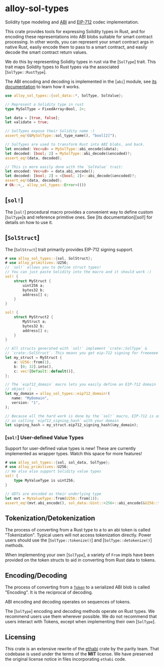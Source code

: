 # alloy-sol-types

Solidity type modeling and [ABI] and [EIP-712] codec implementation.

This crate provides tools for expressing Solidity types in Rust, and for
encoding these representations into ABI blobs suitable for smart contract
processing. In other words, you can represent your smart contract args in
native Rust, easily encode them to pass to a smart contract, and easily
decode the smart contract return values.

We do this by representing Solidity types in rust via the [`SolType`] trait.
This trait maps Solidity types to Rust types via the associated
[`SolType::RustType`].

The ABI encoding and decoding is implemented in the [`abi`] module, see [its
documentation](src/abi) to learn how it works.

[ABI]: https://docs.soliditylang.org/en/latest/abi-spec.html
[EIP-712]: https://eips.ethereum.org/EIPS/eip-712

```rust
use alloy_sol_types::{sol_data::*, SolType, SolValue};

// Represent a Solidity type in rust
type MySolType = FixedArray<Bool, 2>;

let data = [true, false];
let validate = true;

// SolTypes expose their Solidity name :)
assert_eq!(&MySolType::sol_type_name(), "bool[2]");

// SolTypes are used to transform Rust into ABI blobs, and back.
let encoded: Vec<u8> = MySolType::abi_encode(&data);
let decoded: [bool; 2] = MySolType::abi_decode(&encoded)?;
assert_eq!(data, decoded);

// This is more easily done with the `SolValue` trait:
let encoded: Vec<u8> = data.abi_encode();
let decoded: [bool; 2] = <[bool; 2]>::abi_decode(&encoded)?;
assert_eq!(data, decoded);
# Ok::<_, alloy_sol_types::Error>(())
```

## [`sol!`]

The [`sol!`] procedural macro provides a convenient way to define
custom [`SolType`]s and reference primitive ones. See
[its documentation][sol!] for details on how to use it.

## [`SolStruct`]

The [`SolStruct`] trait primarily provides EIP-712 signing support.

```rust
# use alloy_sol_types::{sol, SolStruct};
# use alloy_primitives::U256;
// `sol!` allows you to define struct types!
// You can just paste Solidity into the macro and it should work :)
sol! {
    struct MyStruct {
        uint256 a;
        bytes32 b;
        address[] c;
    }
}

sol! {
    struct MyStruct2 {
        MyStruct a;
        bytes32 b;
        address[] c;
    }
}

// All structs generated with `sol!` implement `crate::SolType` &
// `crate::SolStruct`. This means you get eip-712 signing for freeeeee
let my_struct = MyStruct {
    a: U256::from(1),
    b: [0; 32].into(),
    c: vec![Default::default()],
};

// The `eip712_domain` macro lets you easily define an EIP-712 domain
// object :)
let my_domain = alloy_sol_types::eip712_domain!(
   name: "MyDomain",
   version: "1",
);

// Because all the hard work is done by the `sol!` macro, EIP-712 is as easy
// as calling `eip712_signing_hash` with your domain
let signing_hash = my_struct.eip712_signing_hash(&my_domain);
```

### [`sol!`] User-defined Value Types

Support for user-defined value types is new! These are currently
implemented as wrapper types. Watch this space for more
features!

```rust
# use alloy_sol_types::{sol, sol_data, SolType};
# use alloy_primitives::U256;
// We also also support Solidity value types
sol! {
    type MyValueType is uint256;
}

// UDTs are encoded as their underlying type
let mvt = MyValueType::from(U256::from(1));
assert_eq!(mvt.abi_encode(), sol_data::Uint::<256>::abi_encode(&U256::from(1)));
```

## Tokenization/Detokenization

The process of converting from a Rust type to a to an abi token is called
"Tokenization". Typical users will not access tokenization directly.
Power users should use the [`SolType::tokenize()`] and
[`SolType::detokenize()`] methods.

When implementing your own [`SolType`], a variety of `From` impls have been
provided on the token structs to aid in converting from Rust data to tokens.

## Encoding/Decoding

The process of converting from a [`Token`] to a serialized ABI blob is
called "Encoding". It is the reciprocal of decoding.

ABI encoding and decoding operates on sequences of tokens.

The [`SolType`] encoding and decoding methods operate on Rust types. We
recommend users use them wherever possible. We do not recommend that users
interact with Tokens, except when implementing their own [`SolType`].

[`Token`]: abi::Token

## Licensing

This crate is an extensive rewrite of the
[ethabi](https://github.com/rust-ethereum/ethabi) crate by the parity team.
That codebase is used under the terms of the **MIT** license. We have preserved
the original license notice in files incorporating `ethabi` code.
